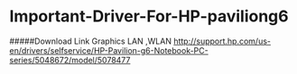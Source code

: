 # Important-Driver-For-HP-paviliong6
#####Download Link
Graphics LAN ,WLAN
http://support.hp.com/us-en/drivers/selfservice/HP-Pavilion-g6-Notebook-PC-series/5048672/model/5078477
